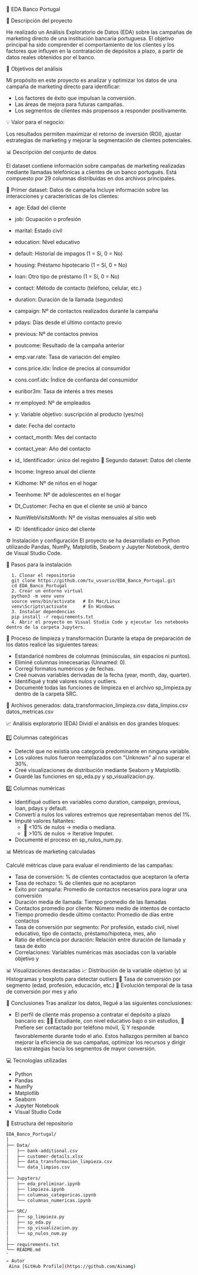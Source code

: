 🏦 EDA Banco Portugal

📘 Descripción del proyecto

He realizado un Análisis Exploratorio de Datos (EDA) sobre las campañas de marketing directo de una institución bancaria portuguesa.
El objetivo principal ha sido comprender el comportamiento de los clientes y los factores que influyen en la contratación de depósitos a plazo, a partir de datos reales obtenidos por el banco.

🎯 Objetivos del análisis

Mi propósito en este proyecto es analizar y optimizar los datos de una campaña de marketing directo para identificar:
- Los factores de éxito que impulsan la conversión.
- Las áreas de mejora para futuras campañas.
- Los segmentos de clientes más propensos a responder positivamente.

💡 Valor para el negocio:

Los resultados permiten maximizar el retorno de inversión (ROI), ajustar estrategias de marketing y mejorar la segmentación de clientes potenciales.

📊 Descripción del conjunto de datos

El dataset contiene información sobre campañas de marketing realizadas mediante llamadas telefónicas a clientes de un banco portugués.
Está compuesto por 29 columnas distribuidas en dos archivos principales.

🧩 Primer dataset: Datos de campaña
Incluye información sobre las interacciones y características de los clientes:

  - age:	Edad del cliente
  - job:	Ocupación o profesión
  - marital:	Estado civil
  - education:	Nivel educativo
  - default:	Historial de impagos (1 = Sí, 0 = No)
  - housing:	Préstamo hipotecario (1 = Sí, 0 = No)
  - loan:	Otro tipo de préstamo (1 = Sí, 0 = No)
  - contact:	Método de contacto (teléfono, celular, etc.)
  - duration:	Duración de la llamada (segundos)
  - campaign:	Nº de contactos realizados durante la campaña
  - pdays:	Días desde el último contacto previo
  - previous:	Nº de contactos previos
  - poutcome:	Resultado de la campaña anterior
  - emp.var.rate:	Tasa de variación del empleo
  - cons.price.idx:	Índice de precios al consumidor
  - cons.conf.idx:	Índice de confianza del consumidor
  - euribor3m:	Tasa de interés a tres meses
  - nr.employed:	Nº de empleados
  - y: Variable objetivo: suscripción al producto (yes/no)
  - date:	Fecha del contacto
  - contact_month:	Mes del contacto
  - contact_year:	Año del contacto
  - id_	Identificador: único del registro
👥 Segundo dataset: Datos del cliente

  - Income:	Ingreso anual del cliente
  - Kidhome:	Nº de niños en el hogar
  - Teenhome:	Nº de adolescentes en el hogar
  - Dt_Customer:	Fecha en que el cliente se unió al banco
  - NumWebVisitsMonth:	Nº de visitas mensuales al sitio web
  - ID:	Identificador único del cliente

⚙️ Instalación y configuración
El proyecto se ha desarrollado en Python utilizando Pandas, NumPy, Matplotlib, Seaborn y Jupyter Notebook, dentro de Visual Studio Code.

  🔧 Pasos para la instalación
  
      1. Clonar el repositorio
      git clone https://github.com/tu_usuario/EDA_Banco_Portugal.git
      cd EDA_Banco_Portugal
      2. Crear un entorno virtual
      python3 -m venv venv
      source venv/bin/activate   # En Mac/Linux
      venv\Scripts\activate      # En Windows
      3. Instalar dependencias
      pip install -r requirements.txt
      4. Abrir el proyecto en Visual Studio Code y ejecutar los notebooks dentro de la carpeta Jupyters.

  🧹 Proceso de limpieza y transformación
  Durante la etapa de preparación de los datos realicé las siguientes tareas:
  - Estandaricé nombres de columnas (minúsculas, sin espacios ni puntos).
  - Eliminé columnas innecesarias (Unnamed: 0).
  - Corregí formatos numéricos y de fechas.
  - Creé nuevas variables derivadas de la fecha (year, month, day, quarter).
  - Identifiqué y traté valores nulos y outliers.
  - Documenté todas las funciones de limpieza en el archivo sp_limpieza.py dentro de la carpeta SRC.
    
  📁 Archivos generados:
  data_transformacion_limpieza.csv
  data_limpios.csv
  datos_metricas.csv
  
  📈 Análisis exploratorio (EDA)
  Dividí el análisis en dos grandes bloques:
  
  1️⃣ Columnas categóricas
  
  - Detecté que no existía una categoría predominante en ninguna variable.
  - Los valores nulos fueron reemplazados con "Unknown" al no superar el 30%.
  - Creé visualizaciones de distribución mediante Seaborn y Matplotlib.
  - Guardé las funciones en sp_eda.py y sp_visualizacion.py.
  
  2️⃣ Columnas numéricas
  
  - Identifiqué outliers en variables como duration, campaign, previous, loan, pdays y default.
  - Convertí a nulos los valores extremos que representaban menos del 1%.
  - Imputé valores faltantes:
    - 🔹 <10% de nulos → media o mediana.
    - 🔹 >10% de nulos → Iterative Imputer.
  - Documenté el proceso en sp_nulos_num.py.
  
  📊 Métricas de marketing calculadas


  Calculé métricas clave para evaluar el rendimiento de las campañas:

  - Tasa de conversión:	% de clientes contactados que aceptaron la oferta
  - Tasa de rechazo:	% de clientes que no aceptaron
  - Éxito por campaña:	Promedio de contactos necesarios para lograr una conversión
  - Duración media de llamada:	Tiempo promedio de las llamadas
  - Contactos promedio por cliente:	Número medio de intentos de contacto
  - Tiempo promedio desde último contacto:	Promedio de días entre contactos
  - Tasa de conversión por segmento:	Por profesión, estado civil, nivel educativo, tipo de contacto, préstamo/hipoteca, mes, año
  - Ratio de eficiencia por duración:	Relación entre duración de llamada y tasa de éxito
  - Correlaciones:	Variables numéricas más asociadas con la variable objetivo y
    
📊 Visualizaciones destacadas
  📈 Distribución de la variable objetivo (y)
  📊 Histogramas y boxplots para detectar outliers
  🎯 Tasa de conversión por segmento (edad, profesión, educación, etc.)
  📆 Evolución temporal de la tasa de conversión por mes y año
  
🧭 Conclusiones
Tras analizar los datos, llegué a las siguientes conclusiones:
- El perfil de cliente más propenso a contratar el depósito a plazo bancario es:
  👩‍🎓 Estudiante, con nivel educativo bajo o sin estudios,
  📱 Prefiere ser contactado por teléfono móvil,
  🗓️ Y responde favorablemente durante todo el año.
Estos hallazgos permiten al banco mejorar la eficiencia de sus campañas, optimizar los recursos y dirigir las estrategias hacia los segmentos de mayor conversión.

💻 Tecnologías utilizadas
  - Python 
  - Pandas
  - NumPy
  - Matplotlib
  - Seaborn
  - Jupyter Notebook
  - Visual Studio Code
  
🧩 Estructura del repositorio
```bash
EDA_Banco_Portugal/
│
├── Data/
│   ├── bank-additional.csv
│   ├── customer-details.xlsx
│   ├── data_transformacion_limpieza.csv
│   └── data_limpios.csv
│
├── Jupyters/
│   ├── eda_preliminar.ipynb
│   ├── limpieza.ipynb
│   ├── columnas_categoricas.ipynb
│   └── columnas_numericas.ipynb
│
├── SRC/
│   ├── sp_limpieza.py
│   ├── sp_eda.py
│   ├── sp_visualizacion.py
│   └── sp_nulos_num.py
│
├── requirements.txt
└── README.md
`
✍️ Autor
 Aïna [GitHub Profile](https://github.com/Ainamg)





